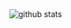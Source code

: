 <picture decoding="async" loading="lazy">
  <source media="(prefers-color-scheme: light)" srcset="https://pixel-profile.vercel.app/api/github-stats?username=Enderz420&theme=summer">
  <source media="(prefers-color-scheme: dark)" srcset="https://pixel-profile.vercel.app/api/github-stats?username=Enderz420&screen_effect=true&theme=blue_chill">
  <img alt="github stats" src="https://pixel-profile.vercel.app/api/github-stats?username=Enderz420&theme=summer">
</picture>


